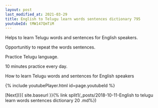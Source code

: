 ```yaml
---
layout: post
last_modified_at: 2021-03-29
title: English to Telugu learn words sentences dictionary 795 
youtubeId: tMW147QmTiM
---
```

 
 
Helps to learn Telugu words and sentences for English speakers.

Opportunitiy to repeat the words sentences. 

Practice Telugu language. 
 
10 minutes practice every day. 
 
How to learn Telugu words and sentences for English speakers 
 
{% include youtubePlayer.html id=page.youtubeId %}
 
 
[Next]({{ site.baseurl }}{% link  split1/_posts/2018-10-11-English to telugu learn words sentences dictionary 20 .md%})
 
